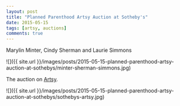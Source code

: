 ```yaml
---
layout: post
title: "Planned Parenthood Artsy Auction at Sotheby's"
date: 2015-05-15
tags: [artsy, auctions]
comments: true
---
```

Marylin Minter, Cindy Sherman and Laurie Simmons

![]({{ site.url }}/images/posts/2015-05-15-planned-parenthood-artsy-auction-at-sothebys/minter-sherman-simmons.jpg)

The auction on [Artsy](https://www.artsy.net/feature/choice-works-benefit-auction-2015).

![]({{ site.url }}/images/posts/2015-05-15-planned-parenthood-artsy-auction-at-sothebys/sothebys-artsy.jpg)

